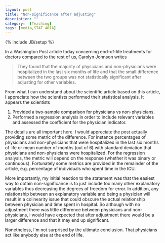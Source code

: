 ```yaml
---
layout: post
title: "Non-significance after adjusting"
description: ""
category:  [Teaching]
tags: [media,STAT 401A]
---
```

{% include JB/setup %}

In a Washington Post article today concerning end-of-life treatments for doctors compared to the rest of us, Carolyn Johnson writes

> They found that the majority of physicians and non-physicians were hospitalized in the last six months of life and that the small difference between the two groups was not statistically significant after adjusting for other variables.

From what I can understand about the scientific article based on this article, I appreciate how the scientists performed their statistical analysis. 
It appears the scientists 

1. Provided a two-sample comparison for physicians vs non-physicians. 
1. Performed a regression analysis in order to include relevant variables and assessed the coefficient for the physician indicator.

The details are all important here. I would appreciate the post actually providing some metric of the difference. For instance percentages of physicians and non-physicians that were hospitalized in the last six months of life or mean number of months (out of 6) with standard deviation that physicians and non-physicians were hospitalized. 
For the regression analysis, the metric will depend on the response (whether it was binary or continuous).
Fortunately some metrics are provided in the remainder of the article, e.g. percentage of individuals who spent time in the ICU. 

More importantly, my initial reaction to the statement was that the easiest way to obtain non-significance is to just include too many other explanatory variables thus decreasing the degrees of freedom for error. 
In addition, any relationship between an explanatory variable and being a physician will result in a colinearity issue that could obscure the actual relationship between physician and time spent in hospital. 
So although with no adjustment there was little difference between physicians and non-physicians, I would have expected that after adjustment there would be a larger difference and that it may end up significant. 

Nonetheless, I'm not surprised by the ultimate conclusion.
That physicians act like anybody else at the end of life. 

